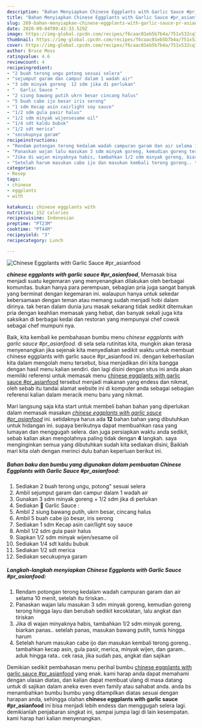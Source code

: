 ```yaml
---
description: "Bahan Menyiapkan Chinese Eggplants with Garlic Sauce #pr_asianfood Lezat"
title: "Bahan Menyiapkan Chinese Eggplants with Garlic Sauce #pr_asianfood Lezat"
slug: 269-bahan-menyiapkan-chinese-eggplants-with-garlic-sauce-pr-asianfood-lezat
date: 2020-09-04T09:43:33.529Z
image: https://img-global.cpcdn.com/recipes/f6caac01eb5b7b4a/751x532cq70/chinese-eggplants-with-garlic-sauce-pr_asianfood-foto-resep-utama.jpg
thumbnail: https://img-global.cpcdn.com/recipes/f6caac01eb5b7b4a/751x532cq70/chinese-eggplants-with-garlic-sauce-pr_asianfood-foto-resep-utama.jpg
cover: https://img-global.cpcdn.com/recipes/f6caac01eb5b7b4a/751x532cq70/chinese-eggplants-with-garlic-sauce-pr_asianfood-foto-resep-utama.jpg
author: Bruce Moss
ratingvalue: 4.6
reviewcount: 4
recipeingredient:
- "2 buah terong ungu potong sesuai selera"
- "sejumput garam dan campur dalam 1 wadah air"
- "3 sdm minyak goreng  12 sdm jika di perlukan"
- "  Garlic Sauce "
- "2 siung bawang putih ukrn besar cincang halus"
- "5 buah cabe ijo besar iris serong"
- "1 sdm Kecap asin cairlight soy sauce"
- "1/2 sdm gula pasir halus"
- "1/2 sdm minyak wijensesame oil"
- "1/4 sdt kaldu bubuk"
- "1/2 sdt merica"
- "secukupnya garam"
recipeinstructions:
- "Rendam potongan terong kedalam wadah campuran garam dan air selama 10 menit, setelah itu tiriskan.."
- "Panaskan wajan lalu masukan 3 sdm minyak goreng, kemudian goreng terong hingga layu dan berubah sedikit kecoklatan, lalu angkat dan tiriskan"
- "Jika di wajan minyaknya habis, tambahkan 1/2 sdm minyak goreng, biarkan panas.. setelah panas, masukan bawang putih, tumis hingga harum"
- "Setelah harum masukan cabe ijo dan masukan kembali terong goreng.. tambahkan kecap asin, gula pasir, merica, minyak wijen, dan garam.. aduk hingga rata.. cek rasa, jika sudah pas, angkat dan sajikan"
categories:
- Resep
tags:
- chinese
- eggplants
- with

katakunci: chinese eggplants with 
nutrition: 152 calories
recipecuisine: Indonesian
preptime: "PT23M"
cooktime: "PT44M"
recipeyield: "3"
recipecategory: Lunch

---
```



![Chinese Eggplants with Garlic Sauce #pr_asianfood](https://img-global.cpcdn.com/recipes/f6caac01eb5b7b4a/751x532cq70/chinese-eggplants-with-garlic-sauce-pr_asianfood-foto-resep-utama.jpg)

<b><i>chinese eggplants with garlic sauce #pr_asianfood</i></b>, Memasak bisa menjadi suatu kegemaran yang menyenangkan dilakukan oleh berbagai komunitas. bukan hanya para perempuan, sebagian pria juga sangat banyak yang berminat dengan kegemaran ini. walaupun hanya untuk sekedar kebersamaan dengan teman atau memang sudah menjadi hobi dalam dirinya. tak heran dalam dunia juru masak sekarang tidak sedikit ditemukan pria dengan keahlian memasak yang hebat, dan banyak sekali juga kita saksikan di berbagai kedai dan restoran yang mempunyai chef cowok sebagai chef mumpuni nya.



Baik, kita kembali ke pembahasan bumbu menu <i>chinese eggplants with garlic sauce #pr_asianfood</i>. di sela sela rutinitas kita, mungkin akan terasa menyenangkan jika sejenak kita menyediakan sedikit waktu untuk membuat chinese eggplants with garlic sauce #pr_asianfood ini. dengan keberhasilan kita dalam mengolah menu tersebut, bisa menjadikan diri kita bangga dengan hasil menu kalian sendiri. dan lagi disini dengan situs ini anda akan memiliki referensi untuk memasak menu <u>chinese eggplants with garlic sauce #pr_asianfood</u> tersebut menjadi makanan yang endess dan nikmat, oleh sebab itu tandai alamat website ini di komputer anda sebagai sebagian referensi kalian dalam meracik menu baru yang nikmat.


Mari langsung saja kita start untuk membeli bahan bahan yang diperlukan dalam memasak masakan <u><i>chinese eggplants with garlic sauce #pr_asianfood</i></u> ini. setidaknya harus ada <b>12</b> bahan bahan yang dibutuhkan untuk hidangan ini. supaya berikutnya dapat membuahkan rasa yang lumayan dan menggugah selera. dan juga persiapkan waktu anda sedikit, sebab kalian akan mengolahnya paling tidak dengan <b>4</b> langkah. saya menginginkan semua yang dibutuhkan sudah kita sediakan disini, Baiklah mari kita olah dengan merinci dulu bahan keperluan berikut ini.

<!--inarticleads1-->

##### Bahan baku dan bumbu yang digunakan dalam pembuatan Chinese Eggplants with Garlic Sauce #pr_asianfood:

1. Sediakan 2 buah terong ungu, potong&#34; sesuai selera
1. Ambil sejumput garam dan campur dalam 1 wadah air
1. Gunakan 3 sdm minyak goreng + 1/2 sdm jika di perlukan
1. Sediakan  🍁 Garlic Sauce :
1. Ambil 2 siung bawang putih, ukrn besar, cincang halus
1. Ambil 5 buah cabe ijo besar, iris serong
1. Sediakan 1 sdm Kecap asin cair/light soy sauce
1. Ambil 1/2 sdm gula pasir halus
1. Siapkan 1/2 sdm minyak wijen/sesame oil
1. Sediakan 1/4 sdt kaldu bubuk
1. Sediakan 1/2 sdt merica
1. Sediakan secukupnya garam




<!--inarticleads2-->

##### Langkah-langkah menyiapkan Chinese Eggplants with Garlic Sauce #pr_asianfood:

1. Rendam potongan terong kedalam wadah campuran garam dan air selama 10 menit, setelah itu tiriskan..
1. Panaskan wajan lalu masukan 3 sdm minyak goreng, kemudian goreng terong hingga layu dan berubah sedikit kecoklatan, lalu angkat dan tiriskan
1. Jika di wajan minyaknya habis, tambahkan 1/2 sdm minyak goreng, biarkan panas.. setelah panas, masukan bawang putih, tumis hingga harum
1. Setelah harum masukan cabe ijo dan masukan kembali terong goreng.. tambahkan kecap asin, gula pasir, merica, minyak wijen, dan garam.. aduk hingga rata.. cek rasa, jika sudah pas, angkat dan sajikan




Demikian sedikit pembahasan menu perihal bumbu <u>chinese eggplants with garlic sauce #pr_asianfood</u> yang enak. kami harap anda dapat memahami dengan ulasan diatas, dan kalian dapat membuat ulang di masa datang untuk di sajikan dalam aneka even even family atau sahabat anda. anda bs menambahkan bumbu bumbu yang ditampilkan diatas sesuai dengan harapan anda, sehingga olahan <b>chinese eggplants with garlic sauce #pr_asianfood</b> ini bisa menjadi lebih endess dan menggugah selera lagi. demikianlah penjabaran singkat ini, sampai jumpa lagi di lain kesempatan. kami harap hari kalian menyenangkan.
